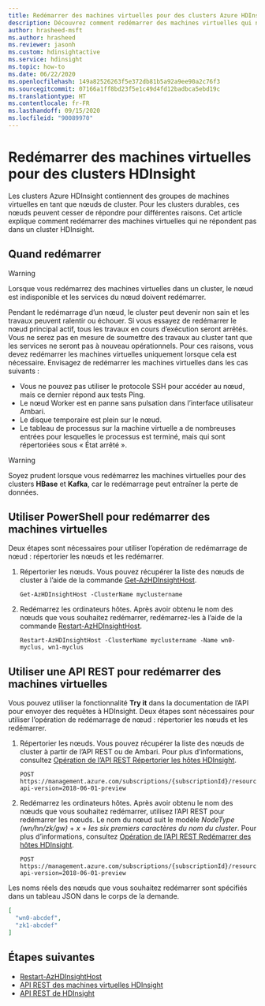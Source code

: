 ```yaml
---
title: Redémarrer des machines virtuelles pour des clusters Azure HDInsight
description: Découvrez comment redémarrer des machines virtuelles qui ne répondent pas pour des clusters Azure HDInsight.
author: hrasheed-msft
ms.author: hrasheed
ms.reviewer: jasonh
ms.custom: hdinsightactive
ms.service: hdinsight
ms.topic: how-to
ms.date: 06/22/2020
ms.openlocfilehash: 149a82526263f5e372db81b5a92a9ee90a2c76f3
ms.sourcegitcommit: 07166a1ff8bd23f5e1c49d4fd12badbca5ebd19c
ms.translationtype: HT
ms.contentlocale: fr-FR
ms.lasthandoff: 09/15/2020
ms.locfileid: "90089970"
---
```

# <a name="reboot-vms-for-hdinsight-clusters"></a>Redémarrer des machines virtuelles pour des clusters HDInsight

Les clusters Azure HDInsight contiennent des groupes de machines virtuelles en tant que nœuds de cluster. Pour les clusters durables, ces nœuds peuvent cesser de répondre pour différentes raisons. Cet article explique comment redémarrer des machines virtuelles qui ne répondent pas dans un cluster HDInsight.

## <a name="when-to-reboot"></a>Quand redémarrer

> [!WARNING]
> Lorsque vous redémarrez des machines virtuelles dans un cluster, le nœud est indisponible et les services du nœud doivent redémarrer.

Pendant le redémarrage d’un nœud, le cluster peut devenir non sain et les travaux peuvent ralentir ou échouer. Si vous essayez de redémarrer le nœud principal actif, tous les travaux en cours d’exécution seront arrêtés. Vous ne serez pas en mesure de soumettre des travaux au cluster tant que les services ne seront pas à nouveau opérationnels. Pour ces raisons, vous devez redémarrer les machines virtuelles uniquement lorsque cela est nécessaire. Envisagez de redémarrer les machines virtuelles dans les cas suivants :

- Vous ne pouvez pas utiliser le protocole SSH pour accéder au nœud, mais ce dernier répond aux tests Ping.
- Le nœud Worker est en panne sans pulsation dans l’interface utilisateur Ambari.
- Le disque temporaire est plein sur le nœud.
- Le tableau de processus sur la machine virtuelle a de nombreuses entrées pour lesquelles le processus est terminé, mais qui sont répertoriées sous « État arrêté ».

> [!WARNING]
> Soyez prudent lorsque vous redémarrez les machines virtuelles pour des clusters **HBase** et **Kafka**, car le redémarrage peut entraîner la perte de données.

## <a name="use-powershell-to-reboot-vms"></a>Utiliser PowerShell pour redémarrer des machines virtuelles

Deux étapes sont nécessaires pour utiliser l’opération de redémarrage de nœud : répertorier les nœuds et les redémarrer.

1. Répertorier les nœuds. Vous pouvez récupérer la liste des nœuds de cluster à l’aide de la commande [Get-AzHDInsightHost](https://docs.microsoft.com/powershell/module/az.hdinsight/get-azhdinsighthost).

      ```
      Get-AzHDInsightHost -ClusterName myclustername
      ```

1. Redémarrez les ordinateurs hôtes. Après avoir obtenu le nom des nœuds que vous souhaitez redémarrer, redémarrez-les à l’aide de la commande [Restart-AzHDInsightHost](https://docs.microsoft.com/powershell/module/az.hdinsight/restart-azhdinsighthost).

      ```
      Restart-AzHDInsightHost -ClusterName myclustername -Name wn0-myclus, wn1-myclus
      ```

## <a name="use-a-rest-api-to-reboot-vms"></a>Utiliser une API REST pour redémarrer des machines virtuelles

Vous pouvez utiliser la fonctionnalité **Try it** dans la documentation de l’API pour envoyer des requêtes à HDInsight. Deux étapes sont nécessaires pour utiliser l’opération de redémarrage de nœud : répertorier les nœuds et les redémarrer.

1. Répertorier les nœuds. Vous pouvez récupérer la liste des nœuds de cluster à partir de l’API REST ou de Ambari. Pour plus d’informations, consultez [Opération de l’API REST Répertorier les hôtes HDInsight](https://docs.microsoft.com/rest/api/hdinsight/virtualmachines/listhosts).

    ```
    POST https://management.azure.com/subscriptions/{subscriptionId}/resourceGroups/{resourceGroupName}/providers/Microsoft.HDInsight/clusters/{clusterName}/listHosts?api-version=2018-06-01-preview
    ```

1. Redémarrez les ordinateurs hôtes. Après avoir obtenu le nom des nœuds que vous souhaitez redémarrer, utilisez l’API REST pour redémarrer les nœuds. Le nom du nœud suit le modèle *NodeType (wn/hn/zk/gw)*  + *x* + *les six premiers caractères du nom du cluster*. Pour plus d’informations, consultez [Opération de l’API REST Redémarrer des hôtes HDInsight](https://docs.microsoft.com/rest/api/hdinsight/virtualmachines/restarthosts).

    ```
    POST https://management.azure.com/subscriptions/{subscriptionId}/resourceGroups/{resourceGroupName}/providers/Microsoft.HDInsight/clusters/{clusterName}/restartHosts?api-version=2018-06-01-preview
    ```

Les noms réels des nœuds que vous souhaitez redémarrer sont spécifiés dans un tableau JSON dans le corps de la demande.

```json
[
  "wn0-abcdef",
  "zk1-abcdef"
]
```

## <a name="next-steps"></a>Étapes suivantes

* [Restart-AzHDInsightHost](https://docs.microsoft.com/powershell/module/az.hdinsight/restart-azhdinsighthost)
* [API REST des machines virtuelles HDInsight](https://docs.microsoft.com/rest/api/hdinsight/virtualmachines)
* [API REST de HDInsight](https://docs.microsoft.com/rest/api/hdinsight/)
